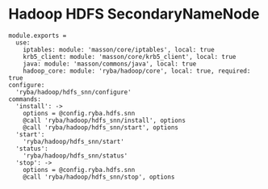 
# Hadoop HDFS SecondaryNameNode 

    module.exports =
      use:
        iptables: module: 'masson/core/iptables', local: true
        krb5_client: module: 'masson/core/krb5_client', local: true
        java: module: 'masson/commons/java', local: true
        hadoop_core: module: 'ryba/hadoop/core', local: true, required: true
    configure:
      'ryba/hadoop/hdfs_snn/configure'
    commands:
      'install': ->
        options = @config.ryba.hdfs.snn
        @call 'ryba/hadoop/hdfs_snn/install', options
        @call 'ryba/hadoop/hdfs_snn/start', options
      'start':
        'ryba/hadoop/hdfs_snn/start'
      'status':
        'ryba/hadoop/hdfs_snn/status'
      'stop': ->
        options = @config.ryba.hdfs.snn
        @call 'ryba/hadoop/hdfs_snn/stop', options
